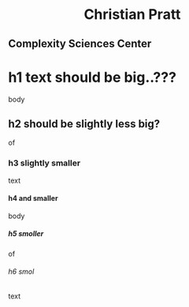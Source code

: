 <div style="text-align: center;"><h1>Christian Pratt</h1></div>
<p style="text-align: center;"><h2>Complexity Sciences Center</h2></div>

# h1 text should be big..???

body

## h2 should be slightly less big? 

of

### h3 slightly smaller

text

#### h4 and smaller

body

##### h5 smoller

of

###### h6 smol

text
